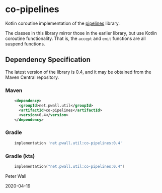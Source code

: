 # co-pipelines

Kotlin coroutine implementation of the [pipelines](https://github.com/pwall567/pipelines.git) library.

The classes in this library mirror those in the earlier library, but use Kotlin coroutine functionality.
That is, the `accept` and `emit` functions are all suspend functions.

## Dependency Specification

The latest version of the library is 0.4, and it may be obtained from the Maven Central repository.

### Maven
```xml
    <dependency>
      <groupId>net.pwall.util</groupId>
      <artifactId>co-pipelines</artifactId>
      <version>0.4</version>
    </dependency>
```
### Gradle
```groovy
    implementation 'net.pwall.util:co-pipelines:0.4'
```
### Gradle (kts)
```kotlin
    implementation("net.pwall.util:co-pipelines:0.4")
```

Peter Wall

2020-04-19
